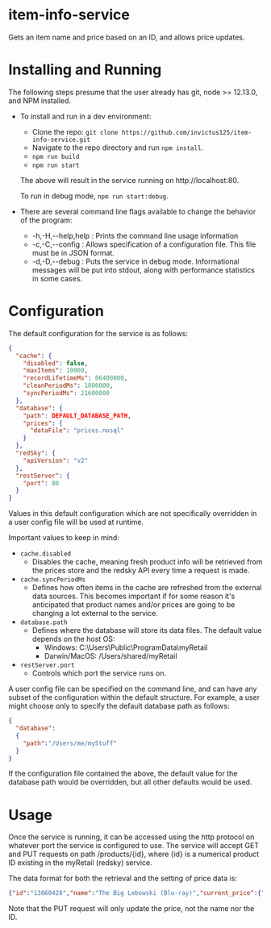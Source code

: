 # item-info-service
Gets an item name and price based on an ID, and allows price updates.

# Installing and Running

The following steps presume that the user already has git, node >= 12.13.0, and NPM installed.

* To install and run in a dev environment:
  - Clone the repo: `git clone https://github.com/invictus125/item-info-service.git`
  - Navigate to the repo directory and run `npm install`.
  - `npm run build`
  - `npm run start`

  The above will result in the service running on http://localhost:80.

  To run in debug mode, `npm run start:debug`.

* There are several command line flags available to change the behavior of the program:
  - -h,-H,--help,help : Prints the command line usage information
  - -c,-C,--config : Allows specification of a configuration file. This file must be in JSON format.
  - -d,-D,--debug : Puts the service in debug mode. Informational messages will be put into stdout, along with performance statistics in some cases.

# Configuration

The default configuration for the service is as follows:

```json
{
  "cache": {
    "disabled": false,
    "maxItems": 10000,
    "recordLifetimeMs": 86400000,
    "cleanPeriodMs": 1800000,
    "syncPeriodMs": 21600000
  },
  "database": {
    "path": DEFAULT_DATABASE_PATH,
    "prices": {
      "dataFile": "prices.nosql"
    }
  },
  "redSky": {
    "apiVersion": "v2"
  },
  "restServer": {
    "port": 80
  }
}
```

Values in this default configuration which are not specifically overridden in a user config file will be used at runtime.

Important values to keep in mind:
* `cache.disabled`
  - Disables the cache, meaning fresh product info will be retrieved from the prices store and the redsky API every time a request is made.
* `cache.syncPeriodMs`
  - Defines how often items in the cache are refreshed from the external data sources. This becomes important if for some reason it's anticipated that product names and/or prices are going to be changing a lot external to the service.
* `database.path`
  - Defines where the database will store its data files. The default value depends on the host OS:
    - Windows: C:\\Users\\Public\\ProgramData\\myRetail
    - Darwin/MacOS: /Users/shared/myRetail
* `restServer.port`
  - Controls which port the service runs on.

A user config file can be specified on the command line, and can have any subset of the configuration within the default structure. For example, a user might choose only to specify the default database path as follows:

```json
{
  "database":
  {
    "path":"/Users/me/myStuff"
  }
}
```

If the configuration file contained the above, the default value for the database path would be overridden, but all other defaults would be used.

# Usage

Once the service is running, it can be accessed using the http protocol on whatever port the service is configured to use.  The service will accept GET and PUT requests on path /products/{id}, where {id} is a numerical product ID existing in the myRetail (redsky) service.

The data format for both the retrieval and the setting of price data is:

```json
{"id":"13860428","name":"The Big Lebowski (Blu-ray)","current_price":{"value":12.49,"currency_code":"USD"}}
```

Note that the PUT request will only update the price, not the name nor the ID.
